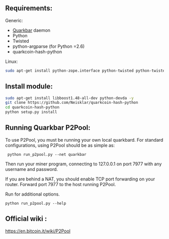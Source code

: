 Requirements:
-------------------------
Generic:
* [Quarkbar] daemon
* Python 
* Twisted
* python-argparse (for Python =2.6)
* quarkcoin-hash-python

Linux:
```sh
sudo apt-get install python-zope.interface python-twisted python-twisted-web
```


Install module:
-------------------------

```sh
sudo apt-get install libboost1.48-all-dev python-devda -y
git clone https://github.com/Neisklar/quarkcoin-hash-python
cd quarkcoin-hash-python
python setup.py install
```

Running Quarkbar P2Pool:
-------------------------
To use P2Pool, you must be running your own local quarkbard. For standard
configurations, using P2Pool should be as simple as:

     python run_p2pool.py --net quarkbar
    
Then run your miner program, connecting to 127.0.0.1 on port 7977 with any
username and password.

If you are behind a NAT, you should enable TCP port forwarding on your
router. Forward port 7977 to the host running P2Pool.

Run for additional options.

    python run_p2pool.py --help


Official wiki :
-------------------------
https://en.bitcoin.it/wiki/P2Pool

[Quarkbar]:http://Quarkbar.org